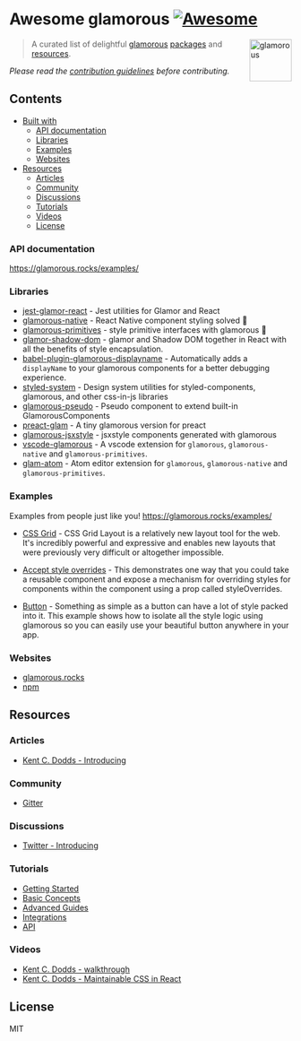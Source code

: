 # Awesome glamorous [![Awesome](https://cdn.rawgit.com/sindresorhus/awesome/d7305f38d29fed78fa85652e3a63e154dd8e8829/media/badge.svg)](https://github.com/sindresorhus/awesome)

[<img alt="glamorous" src="https://raw.githubusercontent.com/paypal/glamorous/master/other/logo/full.png" height="75px" align="right"/>](https://www.npmjs.com/package/glamorous)

> A curated list of delightful [glamorous](https://www.npmjs.com/package/glamorous) [packages](#builtwithglamorous) and [resources](#resources).

*Please read the [contribution guidelines](contributing.md) before contributing.*


## Contents

- [Built with ](#builtwith)
  - [API documentation](#apidocumentation)
  - [Libraries](#libraries)
  - [Examples](#examples)
  - [Websites](#websites)
- [Resources](#resources)
  - [Articles](#articles)
  - [Community](#community)
  - [Discussions](#discussions)
  - [Tutorials](#tutorials)
  - [Videos](#videos)
  - [License](#license)


### API documentation
https://glamorous.rocks/examples/

### Libraries


- [jest-glamor-react](https://github.com/kentcdodds/jest-glamor-react) - Jest utilities for Glamor and React
- [glamorous-native](https://github.com/robinpowered/glamorous-native) - React Native component styling solved 💄
- [glamorous-primitives](https://github.com/nitin42/glamorous-primitives) - style primitive interfaces with glamorous 💄
- [glamor-shadow-dom](https://github.com/agutoli/glamor-shadow-dom) - glamor and Shadow DOM together in React with all the benefits of style encapsulation.
- [babel-plugin-glamorous-displayname](https://github.com/bernard-lin/babel-plugin-glamorous-displayname) - Automatically adds a `displayName` to your glamorous components for a better debugging experience.
- [styled-system](https://github.com/jxnblk/styled-system) - Design system utilities for styled-components, glamorous, and other css-in-js libraries
- [glamorous-pseudo](https://github.com/tkh44/glamorous-pseudo) - Pseudo component to extend built-in GlamorousComponents
- [preact-glam](https://github.com/vesparny/preact-glam) - A tiny glamorous version for preact
- [glamorous-jsxstyle](https://github.com/paulmolluzzo/glamorous-jsxstyle) - jsxstyle components generated with glamorous
- [vscode-glamorous](https://github.com/nitin42/vscode-glamorous) - A vscode extension for `glamorous`, `glamorous-native` and `glamorous-primitives`.
- [glam-atom](https://github.com/nitin42/glam-atom) - Atom editor extension for `glamorous`, `glamorous-native` and `glamorous-primitives`.


### Examples
Examples from people just like you!
https://glamorous.rocks/examples/
- [CSS Grid](https://glamorous.rocks/examples/#css-grid) - CSS Grid Layout is a relatively new layout tool for the web. It's incredibly powerful and expressive and enables new layouts that were previously very difficult or altogether impossible.

- [Accept style overrides](https://glamorous.rocks/examples/#accept-style-overrides) - This demonstrates one way that you could take a reusable component and expose a mechanism for overriding styles for components within the component using a prop called styleOverrides.
- [Button](https://glamorous.rocks/examples/#button) - Something as simple as a button can have a lot of style packed into it. This example shows how to isolate all the style logic using glamorous so you can easily use your beautiful button anywhere in your app.


### Websites

- [glamorous.rocks](https://glamorous.rocks)
- [npm](https://www.npmjs.com/package/glamorous)


## Resources

### Articles

- [Kent C. Dodds - Introducing ](https://medium.com/@kentcdodds/introducing--fb3c9f4ed20e)

### Community

- [Gitter](https://gitter.im/paypal/glamorous)


### Discussions

- [Twitter - Introducing ](https://twitter.com/kentcdodds/status/849362462298312708?lang=en)

### Tutorials
- [Getting Started](https://glamorous.rocks/getting-started/)
- [Basic Concepts](https://glamorous.rocks/basics/)
- [Advanced Guides](https://glamorous.rocks/advanced/)
- [Integrations](https://glamorous.rocks/integrations/)
- [API](https://glamorous.rocks/api/)

### Videos

- [Kent C. Dodds -  walkthrough](https://www.youtube.com/watch?v=lmrQTpJ_3PM)
- [Kent C. Dodds - Maintainable CSS in React](https://www.youtube.com/watch?v=3-4KsXPO2Q4)

## License

MIT
